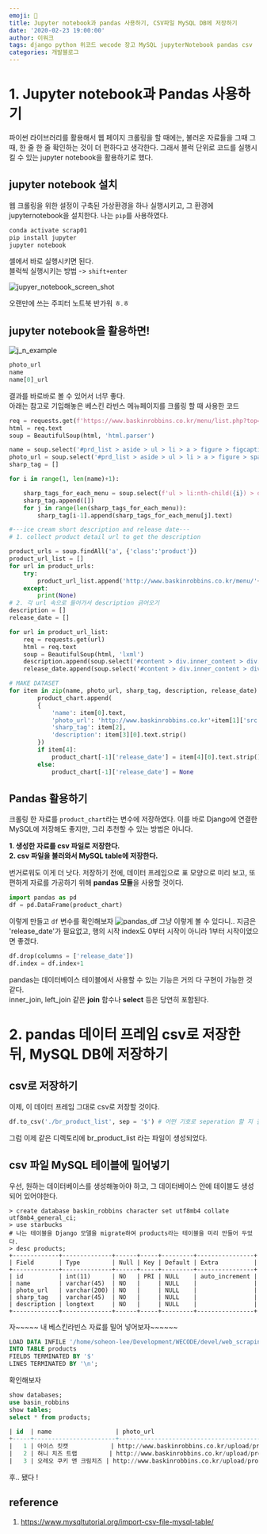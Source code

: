 ```yaml
---
emoji: 👑
title: Jupyter notebook과 pandas 사용하기, CSV파일 MySQL DB에 저장하기
date: '2020-02-23 19:00:00'
author: 이워크
tags: django python 위코드 wecode 장고 MySQL jupyterNotebook pandas csv
categories: 개발블로그
---
```


# 1. Jupyter notebook과 Pandas 사용하기

파이썬 라이브러리를 활용해서 웹 페이지 크롤링을 할 때에는, 불러온 자료들을 그때 그때, 한 줄 한 줄 확인하는 것이 더 편하다고 생각한다. 그래서 블럭 단위로 코드를 실행시킬 수 있는 jupyter notebook을 활용하기로 했다.

## jupyter notebook 설치

웹 크롤링을 위한 설정이 구축된 가상환경을 하나 실행시키고, 그 환경에 jupyternotebook을 설치한다. 나는 `pip`를 사용하였다.

```bash
conda activate scrap01
pip install jupyter
jupyter notebook
```

셸에서 바로 실행시키면 된다.  
블럭씩 실행시키는 방법 -> `shift+enter`

![jupyer_notebook_screen_shot](../../assets/jupyter_notebook.png)

오랜만에 쓰는 주피터 노트북 반가워 ㅎ.ㅎ

## jupyter notebook을 활용하면!

![j_n_example](../../assets/jupyter_notebook_example.png)

```python
photo_url
name
name[0]_url
```

결과를 바로바로 볼 수 있어서 너무 좋다.  
아래는 참고로 기입해놓은 베스킨 라빈스 메뉴페이지를 크롤링 할 때 사용한 코드

```python
req = requests.get(f'https://www.baskinrobbins.co.kr/menu/list.php?top=A')
html = req.text
soup = BeautifulSoup(html, 'html.parser')

name = soup.select('#prd_list > aside > ul > li > a > figure > figcaption > span')
photo_url = soup.select('#prd_list > aside > ul > li > a > figure > span > img')
sharp_tag = []

for i in range(1, len(name)+1):

    sharp_tags_for_each_menu = soup.select(f'ul > li:nth-child({i}) > div > div > div > ul > li > a')
    sharp_tag.append([])
    for j in range(len(sharp_tags_for_each_menu)):
        sharp_tag[i-1].append(sharp_tags_for_each_menu[j].text)

#---ice cream short description and release date---
# 1. collect product detail url to get the description

product_urls = soup.findAll('a', {'class':'product'})
product_url_list = []
for url in product_urls:
    try:
        product_url_list.append('http://www.baskinrobbins.co.kr/menu/'+url['href'])
    except:
        print(None)
# 2. 각 url 속으로 들어가서 description 긁어오기
description = []
release_date = []

for url in product_url_list:
    req = requests.get(url)
    html = req.text
    soup = BeautifulSoup(html, 'lxml')
    description.append(soup.select('#content > div.inner_content > div.view_wrap > article > header > p'))
    release_date.append(soup.select('#content > div.inner_content > div.view_wrap > article > div > p.date'))

# MAKE DATASET
for item in zip(name, photo_url, sharp_tag, description, release_date):
        product_chart.append(
        {
            'name': item[0].text,
            'photo_url': 'http://www.baskinrobbins.co.kr'+item[1]['src'],
            'sharp_tag': item[2],
            'description': item[3][0].text.strip()
        })
        if item[4]:
            product_chart[-1]['release_date'] = item[4][0].text.strip()[-10:]
        else:
            product_chart[-1]['release_date'] = None
```

## Pandas 활용하기

크롤링 한 자료를 `product_chart`라는 변수에 저장하였다. 이를 바로 Django에 연결한 MySQL에 저장해도 좋지만, 그리 추천할 수 있는 방법은 아니다.

**1. 생성한 자료를 csv 파일로 저장한다.**  
**2. csv 파일을 불러와서 MySQL table에 저장한다.**

번거로워도 이게 더 낫다. 저장하기 전에, 데이터 프레임으로 표 모양으로 미리 보고, 또 편하게 자료를 가공하기 위해 **pandas 모듈**을 사용할 것이다.

```python
import pandas as pd
df = pd.DataFrame(product_chart)
```

이렇게 만들고 `df` 변수를 확인해보자
![pandas_df](../../assets/pandas_df.png)
그냥 이렇게 볼 수 있다니..
지금은 'release_date'가 필요없고, 행의 시작 index도 0부터 시작이 아니라 1부터 시작이었으면 좋겠다.

```python
df.drop(columns = ['release_date'])
df.index = df.index+1
```

pandas는 데이터베이스 테이블에서 사용할 수 있는 기능은 거의 다 구현이 가능한 것 같다.  
inner_join, left_join 같은 **join** 함수나 **select** 등은 당연히 포함된다.

# 2. pandas 데이터 프레임 csv로 저장한 뒤, MySQL DB에 저장하기

## csv로 저장하기

이제, 이 데이터 프레임 그대로 csv로 저장할 것이다.

```python
df.to_csv('./br_product_list', sep = '$') # 어떤 기호로 seperation 할 지 결정해줌
```

그럼 이제 같은 디렉토리에 br_product_list 라는 파일이 생성되었다.

## csv 파일 MySQL 테이블에 밀어넣기

우선, 원하는 데이터베이스를 생성해놓아야 하고, 그 데이터베이스 안에 테이블도 생성되어 있어야한다.

```mysql
> create database baskin_robbins character set utf8mb4 collate utf8mb4_general_ci;
> use starbucks
# 나는 테이블을 Django 모델을 migrate하여 products라는 테이블을 미리 만들어 두었다.
> desc products;
+-------------+--------------+------+-----+---------+----------------+
| Field       | Type         | Null | Key | Default | Extra          |
+-------------+--------------+------+-----+---------+----------------+
| id          | int(11)      | NO   | PRI | NULL    | auto_increment |
| name        | varchar(45)  | NO   |     | NULL    |                |
| photo_url   | varchar(200) | NO   |     | NULL    |                |
| sharp_tag   | varchar(45)  | NO   |     | NULL    |                |
| description | longtext     | NO   |     | NULL    |                |
+-------------+--------------+------+-----+---------+----------------+
```

자~~~~~ 내 베스킨라빈스 자료를 밀어 넣어보자~~~~~~

```sql
LOAD DATA INFILE '/home/soheon-lee/Development/WECODE/devel/web_scraping/BaskinRobbins/br_product_list'
INTO TABLE products
FIELDS TERMINATED BY '$'
LINES TERMINATED BY '\n';
```

확인해보자

```sql
show databases;
use basin_robbins
show tables;
select * from products;

| id  | name                  | photo_url                                                     | sharp_tag                                                                                 | description                                                           |
+-----+-----------------------+---------------------------------------------------------------+-------------------------------------------------------------------------------------------+-----------------------------------------------------------------------+
|   1 | 아이스 킷캣            | http://www.baskinrobbins.co.kr/upload/product/1654067239.png  | ['#아이스킷캣', '#바닐라아이스크림', '#초콜릿아이스크림', '#킷캣']                            | 바닐라와 초콜릿 아이스크림에 킷캣 초콜릿이 가득~                         |
|   2 | 허니 치즈 트랩         | http://www.baskinrobbins.co.kr/upload/product/1559982007.png  | ['#마스카포네', '#치즈케이크', '#허니치즈트랩', '#톰과제리']                                  | 마스카포네 치즈 아이스크림에 아몬드 브리틀과 허니 리본이 쏘옥~            |
|   3 | 오레오 쿠키 앤 크림치즈 | http://www.baskinrobbins.co.kr/upload/product/1623256634.png  | ['#오레오쿠키앤크림치즈', '#크림치즈아이스크림', '#오레오쿠키', '#크림치즈']                   | 부드러운 크림치즈 아이스크림에 오레오 쿠키와 크림치즈 크런치가 쏘옥~      |
```

후.. 됐다 !

## reference

1. https://www.mysqltutorial.org/import-csv-file-mysql-table/

```toc

```
